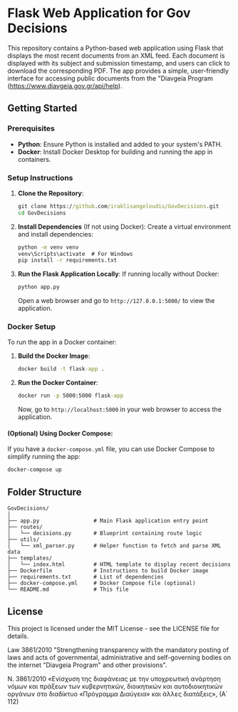 # Flask Web Application for Gov Decisions

This repository contains a Python-based web application using Flask that displays the most recent documents from an XML feed. Each document is displayed with its subject and submission timestamp, and users can click to download the corresponding PDF. The app provides a simple, user-friendly interface for accessing public documents from the "Diavgeia Program (https://www.diavgeia.gov.gr/api/help).

## Getting Started

### Prerequisites

* **Python**: Ensure Python is installed and added to your system's PATH.
* **Docker**: Install Docker Desktop for building and running the app in containers.

### Setup Instructions

1. **Clone the Repository**:

   ```cmd
   git clone https://github.com/iraklisangeloudis/GovDecisions.git
   cd GovDecisions
   ```

2. **Install Dependencies** (If not using Docker):
   Create a virtual environment and install dependencies:

   ```cmd
   python -m venv venv
   venv\Scripts\activate  # For Windows
   pip install -r requirements.txt
   ```

3. **Run the Flask Application Locally**:
   If running locally without Docker:

   ```cmd
   python app.py
   ```

   Open a web browser and go to `http://127.0.0.1:5000/` to view the application.

### Docker Setup

To run the app in a Docker container:

1. **Build the Docker Image**:

   ```cmd
   docker build -t flask-app .
   ```

2. **Run the Docker Container**:

   ```cmd
   docker run -p 5000:5000 flask-app
   ```

   Now, go to `http://localhost:5000` in your web browser to access the application.

#### (Optional) Using Docker Compose:

If you have a `docker-compose.yml` file, you can use Docker Compose to simplify running the app:

```cmd
docker-compose up
```

## Folder Structure

```
GovDecisions/
│
├── app.py                 # Main Flask application entry point
├── routes/
│   └── decisions.py       # Blueprint containing route logic
├── utils/
│   └── xml_parser.py      # Helper function to fetch and parse XML data
├── templates/
│   └── index.html         # HTML template to display recent decisions
├── Dockerfile             # Instructions to build Docker image
├── requirements.txt       # List of dependencies
├── docker-compose.yml     # Docker Compose file (optional)
└── README.md              # This file
```

## License

This project is licensed under the MIT License - see the LICENSE file for details.

Law 3861/2010 "Strengthening transparency with the mandatory posting of laws
and acts of governmental, administrative and self-governing bodies on the
internet "Diavgeia Program" and other provisions".

Ν. 3861/2010 «Ενίσχυση της διαφάνειας με την υποχρεωτική ανάρτηση νόμων
και πράξεων των κυβερνητικών, διοικητικών και αυτοδιοικητικών οργάνων στο
διαδίκτυο «Πρόγραμμα Διαύγεια» και άλλες διατάξεις», (Α΄ 112)


